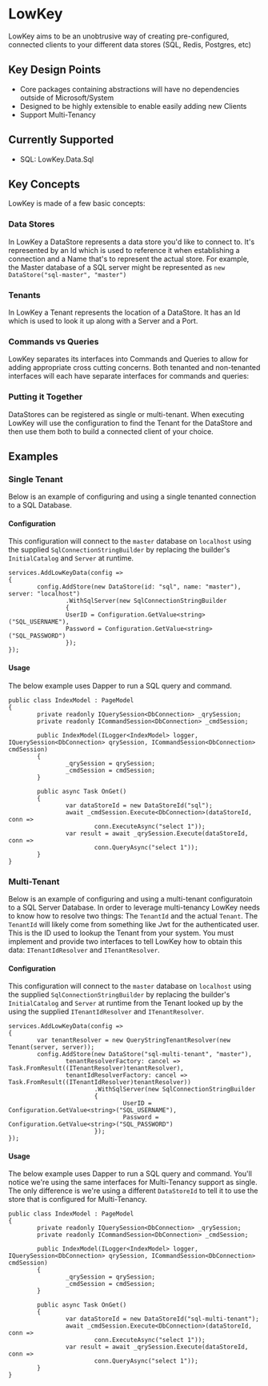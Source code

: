 # LowKey

LowKey aims to be an unobtrusive way of creating pre-configured, connected clients to your different data stores (SQL, Redis, Postgres, etc)

## Key Design Points

* Core packages containing abstractions will have no dependencies outside of Microsoft/System
* Designed to be highly extensible to enable easily adding new Clients
* Support Multi-Tenancy

## Currently Supported

* SQL: LowKey.Data.Sql

## Key Concepts

LowKey is made of a few basic concepts:

### Data Stores

In LowKey a DataStore represents a data store you'd like to connect to. It's represented by an Id which is used to reference it when establishing a connection and a Name that's to represent the actual store. For example, the Master database of a SQL server might be represented as `new DataStore("sql-master", "master")`

### Tenants

In LowKey a Tenant represents the location of a DataStore. It has an Id which is used to look it up along with a Server and a Port.

### Commands vs Queries

LowKey separates its interfaces into Commands and Queries to allow for adding appropriate cross cutting concerns. Both tenanted and non-tenanted interfaces will each have separate interfaces for commands and queries:

### Putting it Together

DataStores can be registered as single or multi-tenant. When executing LowKey will use the configuration to find the Tenant for the DataStore and then use them both to build a connected client of your choice.

## Examples

### Single Tenant

Below is an example of configuring and using a single tenanted connection to a SQL Database.

#### Configuration
This configuration will connect to the `master` database on `localhost` using the supplied `SqlConnectionStringBuilder` by replacing the builder's `InitialCatalog` and `Server` at runtime.

```
services.AddLowKeyData(config => 
{
        config.AddStore(new DataStore(id: "sql", name: "master"), server: "localhost")
                .WithSqlServer(new SqlConnectionStringBuilder
                {
                UserID = Configuration.GetValue<string>("SQL_USERNAME"),
                Password = Configuration.GetValue<string>("SQL_PASSWORD")
                });
});
```

#### Usage
The below example uses Dapper to run a SQL query and command.
```
public class IndexModel : PageModel
{
        private readonly IQuerySession<DbConnection> _qrySession;
        private readonly ICommandSession<DbConnection> _cmdSession;

        public IndexModel(ILogger<IndexModel> logger, IQuerySession<DbConnection> qrySession, ICommandSession<DbConnection> cmdSession)
        {
                _qrySession = qrySession;
                _cmdSession = cmdSession;
        }

        public async Task OnGet()
        {
                var dataStoreId = new DataStoreId("sql");
                await _cmdSession.Execute<DbConnection>(dataStoreId, conn =>
                        conn.ExecuteAsync("select 1"));
                var result = await _qrySession.Execute(dataStoreId, conn =>
                        conn.QueryAsync("select 1"));
        }
}
```

### Multi-Tenant

Below is an example of configuring and using a multi-tenant configuratoin to a SQL Server  Database. In order to leverage multi-tenancy LowKey needs to know how to resolve two things: The `TenantId` and the actual `Tenant`. The `TenantId` will likely come from something like Jwt for the authenticated user. This is the ID used to lookup the Tenant from your system. You must implement and provide two interfaces to tell LowKey how to obtain this data: `ITenantIdResolver` and `ITenantResolver`.

#### Configuration
This configuration will connect to the `master` database on `localhost` using the supplied `SqlConnectionStringBuilder` by replacing the builder's `InitialCatalog` and `Server` at runtime from the Tenant looked up by the using the supplied `ITenantIdResolver` and `ITenantResolver`.

```
services.AddLowKeyData(config => 
{
        var tenantResolver = new QueryStringTenantResolver(new Tenant(server, server));
        config.AddStore(new DataStore("sql-multi-tenant", "master"),
                tenantResolverFactory: cancel => Task.FromResult((ITenantResolver)tenantResolver),
                tenantIdResolverFactory: cancel => Task.FromResult((ITenantIdResolver)tenantResolver))
                        .WithSqlServer(new SqlConnectionStringBuilder
                        {
                                UserID = Configuration.GetValue<string>("SQL_USERNAME"),
                                Password = Configuration.GetValue<string>("SQL_PASSWORD")
                        });
});
```

#### Usage
The below example uses Dapper to run a SQL query and command. You'll notice we're using the same interfaces for Multi-Tenancy support as single. The only difference is we're using a different `DataStoreId` to tell it to use the store that is configured for Multi-Tenancy.

```
public class IndexModel : PageModel
{
        private readonly IQuerySession<DbConnection> _qrySession;
        private readonly ICommandSession<DbConnection> _cmdSession;

        public IndexModel(ILogger<IndexModel> logger, IQuerySession<DbConnection> qrySession, ICommandSession<DbConnection> cmdSession)
        {
                _qrySession = qrySession;
                _cmdSession = cmdSession;
        }

        public async Task OnGet()
        {
                var dataStoreId = new DataStoreId("sql-multi-tenant");
                await _cmdSession.Execute<DbConnection>(dataStoreId, conn =>
                        conn.ExecuteAsync("select 1"));
                var result = await _qrySession.Execute(dataStoreId, conn =>
                        conn.QueryAsync("select 1"));
        }
}
```
